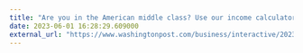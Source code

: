 ```yaml
---
title: "Are you in the American middle class? Use our income calculator."
date: 2023-06-01 16:28:29.609000
external_url: "https://www.washingtonpost.com/business/interactive/2023/middle-class-income/"
---
```


